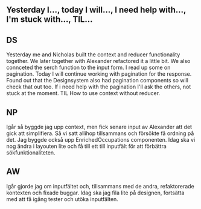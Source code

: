 ## Yesterday I…, today I will…, I need help with…, I'm stuck with…, TIL…

## DS

Yesterday me and Nicholas built the context and reducer functionality together. We later together with Alexander refactored it a little bit.
We also connceted the serch function to the input form. I read up some on pagination.
Today I will continue working with pagination for the response. Found out that the Designsystem also had pagination components so will check that out too.
If i need help with the pagination I'll ask the others, not stuck at the moment.
TIL How to use context without reducer.

## NP

 Igår så byggde jag upp context, men fick senare input av Alexander att det gick att simplifiera. Så vi satt allihop tillsammans och försökte få ordning på det. Jag byggde också upp EnrichedOccupations componenten.
 Idag ska vi nog ändra i layouten lite och få till ett till inputfält för att förbättra sökfunktionaliteten.

## AW

Igår gjorde jag om inputfältet och, tillsammans med de andra, refaktorerade kontexten och fixade buggar. Idag ska jag fila lite på designen, fortsätta med att få igång tester och utöka inputfälten.
